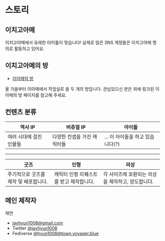 # 스토리

## 이치고아메

이치고아메에서 유래한 타이틀이 맞습니다! 실제로 많은 SNS 계정들은 이치고아메 명의로 활동하고 있어요.


## 이치고아메의 방

* [이아메의 방](./?p=rooms)

올 가을부터 이아메에서 작업실로 쓸 두 개의 방입니다. 관심있으신 분은 위에 링크된 이아메의 방 페이지를 참고해 주세요.

## 컨텐츠 분류

| 역사 IP | 버츄얼 IP | 아이돌 |
|---|---|---|
| 여러 시대에 걸친 인물들 | 다양한 컨셉을 가진 캐릭터들 | ... 이 아이돌을 하고 있습니다(?) |

---

| 굿즈 | 인형 | 의상 |
|---|---|---|
| 주기적으로 굿즈를 제작 및 배포합니다. | 캐릭터 인형 리퀘스트를 받고 제작합니다. | 각 사이즈에 호환되는 의상을 제작하고, 양도합니다. |

## 메인 제작자

재연
* jayhyun1008@gmail.com
* Twitter [@jayhyun1008](https://x.com/jayhyun1008)
* Fediverse [@hyun1008@town.voyager.blue](https://town.voyager.blue/@hyun1008)